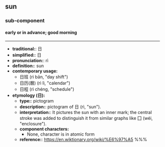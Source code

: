 ## sun
### sub-component
#### early or in advance; good morning
---
- **traditional:**: 日
- **simplified:**: 日
- **pronunciation:**: rì
- **definition:**: sun
- **contemporary usage:**
  - 日班 (rì bān, "day shift")
  - 日历(曆) (rì lì, "calendar")
  - 日程 (rì chéng, "schedule")
- **etymology (日):**
  - **type:**: pictogram
  - **description:**: pictogram of 日 (rì, "sun").
  - **interpretation:**: It pictures the sun with an inner mark; the central stroke was added to distinguish it from similar graphs like 囗 (wéi, "enclosure").
  - **component characters:**
    - None, character is in atomic form
  - **reference:**: https://en.wiktionary.org/wiki/%E6%97%A5
%%%